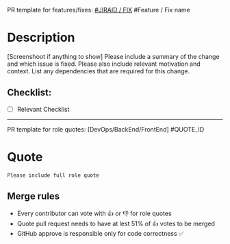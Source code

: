 PR template for features/fixes:
[#JIRAID / FIX](https://digitalrig.atlassian.net/browse/DR-XX) #Feature / Fix name

# Description 
[Screenshoot if anything to show]
Please include a summary of the change and which issue is fixed. Please also include relevant motivation and context. List any dependencies that are required for this change.

## Checklist:
- [ ] Relevant Checklist

-----------------------------------------------------

PR template for role quotes:
[DevOps/BackEnd/FrontEnd] #QUOTE_ID

# Quote
```
Please include full role quote
```

## Merge rules

- Every contributor can vote with :thumbsup: or :thumbsdown: for role quotes
- Quote pull request needs to have at lest 51% of :thumbsup: votes to be merged
- GitHub approve is responsible only for code correctness :white_check_mark:
